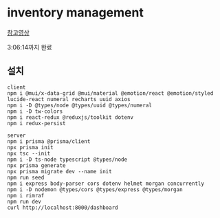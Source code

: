 # inventory management

[참고영상](https://youtu.be/ddKQ8sZo_v8?si=7Smg8bIzXgc6_JS4)

3:06:14까지 완료

## 설치
```
client
npm i @mui/x-data-grid @mui/material @emotion/react @emotion/styled lucide-react numeral recharts uuid axios
npm i -D @types/node @types/uuid @types/numeral
npm i -D tw-colors
npm i react-redux @reduxjs/toolkit dotenv
npm i redux-persist

server
npm i prisma @prisma/client
npx prisma init
npx tsc --init
npm i -D ts-node typescript @types/node
npx prisma generate
npx prisma migrate dev --name init
npm run seed
npm i express body-parser cors dotenv helmet morgan concurrently
npm i -D nodemon @types/cors @types/express @types/morgan
npm i rimraf
npm run dev
curl http://localhost:8000/dashboard
```